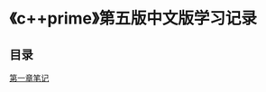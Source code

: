 # 《c++prime》第五版中文版学习记录

## 目录

[第一章笔记](https://github.com/xw6666/c-primer/tree/main/%E7%AC%AC%E4%B8%80%E7%AB%A0%E7%BB%83%E4%B9%A0)

